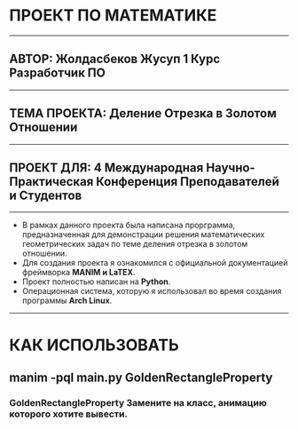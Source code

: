 # ПРОЕКТ ПО МАТЕМАТИКЕ

---

## АВТОР: Жолдасбеков Жусуп 1 Курс Разработчик ПО

---

## ТЕМА ПРОЕКТА: Деление Отрезка в Золотом Отношении

---

## ПРОЕКТ ДЛЯ: 4 Международная Научно-Практическая Конференция Преподавателей и Студентов

---

- В рамках данного проекта была написана прорграмма, предназначенная для демонстрации решения математических геометрических задач по теме деления отрезка в золотом отношении.
- Для создания проекта я ознакомился с официальной документацией фреймворка **MANIM и LaTEX**. 
- Проект полностью написан на **Python**.
- Операционная система, которую я использовал во время создания программы **Arch Linux**.

---

# КАК ИСПОЛЬЗОВАТЬ

## **manim -pql main.py** GoldenRectangleProperty

### GoldenRectangleProperty Замените на **класс**, анимацию которого хотите вывести.
